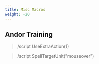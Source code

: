 ```yaml
---
title: Misc Macros
weight: -20
---
```


## Andor Training
> /script UseExtraAction(1)

> /script SpellTargetUnit("mouseover")
